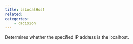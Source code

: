 ```yaml
---
title: isLocalHost
related:
categories:
    - decision
---
```


Determines whether the specified IP address is the localhost.